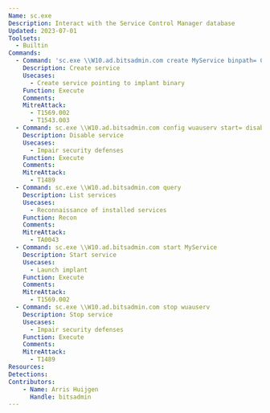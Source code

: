 ```yaml
---
Name: sc.exe
Description: Interact with the Service Control Manager database
Updated: 2023-07-01
Toolsets:
  - Builtin
Commands:
  - Command: 'sc.exe \\W10.ad.bitsadmin.com create MyService binpath= C:\Windows\implant.exe'
    Description: Create service
    Usecases:
      - Create service pointing to implant binary
    Function: Execute
    Comments:
    MitreAttack:
      - T1569.002
      - T1543.003
  - Command: sc.exe \\W10.ad.bitsadmin.com config wuauserv start= disabled
    Description: Disable service
    Usecases:
      - Impair security defenses
    Function: Execute
    Comments:
    MitreAttack:
      - T1489
  - Command: sc.exe \\W10.ad.bitsadmin.com query
    Description: List services
    Usecases:
      - Reconnaissance of installed services
    Function: Recon
    Comments:
    MitreAttack:
      - TA0043
  - Command: sc.exe \\W10.ad.bitsadmin.com start MyService
    Description: Start service
    Usecases:
      - Launch implant
    Function: Execute
    Comments:
    MitreAttack:
      - T1569.002
  - Command: sc.exe \\W10.ad.bitsadmin.com stop wuauserv
    Description: Stop service
    Usecases:
      - Impair security defenses
    Function: Execute
    Comments:
    MitreAttack:
      - T1489
Resources:
Detections:
Contributors:
    - Name: Arris Huijgen
      Handle: bitsadmin
---
```

